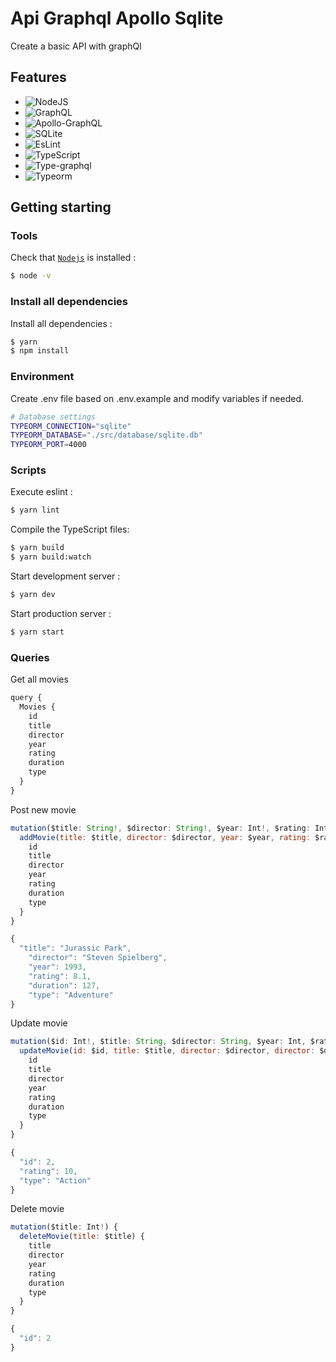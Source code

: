 # Api Graphql Apollo Sqlite

Create a basic API with graphQl

## Features

- ![NodeJS](https://img.shields.io/badge/NODE.JS-black?style=plastic&logo=node.js)
- ![GraphQL](https://img.shields.io/badge/GraphQL-black?style=plastic&logo=graphql)
- ![Apollo-GraphQL](https://img.shields.io/badge/ApolloGraphQL-black?style=plastic&logo=apollo-graphql)
- ![SQLite](https://img.shields.io/badge/sqlite-black?style=plastic&logo=sqlite)
- ![EsLint](https://img.shields.io/badge/ESLint-black?style=plastic&logo=eslint)
- ![TypeScript](https://img.shields.io/badge/typescript-black?style=plastic&logo=typescript)
- ![Type-graphql](https://img.shields.io/badge/TypeGraphQL-black?style=plastic)
- ![Typeorm](https://img.shields.io/badge/Typeorm-black?style=plastic)

## Getting starting

### Tools

Check that [`Nodejs`](https://nodejs.org/en/download/) is installed :

```sh
$ node -v
```

### Install all dependencies

Install all dependencies :

```sh
$ yarn
$ npm install
```

### Environment

Create .env file based on .env.example and modify variables if needed.

```sh
# Database settings
TYPEORM_CONNECTION="sqlite"
TYPEORM_DATABASE="./src/database/sqlite.db"
TYPEORM_PORT=4000
```

### Scripts

Execute eslint :

```sh
$ yarn lint
```

Compile the TypeScript files:

```sh
$ yarn build
$ yarn build:watch
```

Start development server :

```sh
$ yarn dev
```

Start production server :

```sh
$ yarn start
```

### Queries

Get all movies

```javascript
query {
  Movies {
    id
    title
    director
    year
    rating
    duration
    type
  }
}
```

Post new movie

```javascript
mutation($title: String!, $director: String!, $year: Int!, $rating: Int!, $duration: Int!, $type: String!) {
  addMovie(title: $title, director: $director, year: $year, rating: $rating, duration: $duration, type: $type) {
    id
    title
    director
    year
    rating
    duration
    type
  }
}
```

```javascript
{
  "title": "Jurassic Park",
    "director": "Steven Spielberg",
    "year": 1993,
    "rating": 8.1,
    "duration": 127,
    "type": "Adventure"
}
```

Update movie

```javascript
mutation($id: Int!, $title: String, $director: String, $year: Int, $rating: Int, $duration: Int, $type: String) {
  updateMovie(id: $id, title: $title, director: $director, director: $director, year: $year, rating: $rating, duration: $duration, type: $type) {
    id
    title
    director
    year
    rating
    duration
    type
  }
}
```

```javascript
{
  "id": 2,
  "rating": 10,
  "type": "Action"
}
```

Delete movie

```javascript
mutation($title: Int!) {
  deleteMovie(title: $title) {
    title
    director
    year
    rating
    duration
    type
  }
}
```

```javascript
{
  "id": 2
}
```
